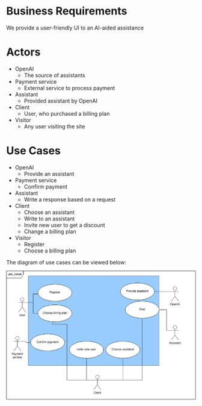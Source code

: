 # Business Requirements

We provide a user-friendly UI to an AI-aided assistance

# Actors

* OpenAI
  * The source of assistants
* Payment service
  * External service to process payment
* Assistant
  * Provided assistant by OpenAI
* Client
  * User, who purchased a billing plan
* Visitor
  * Any user visiting the site

# Use Cases

* OpenAI
  * Provide an assistant
* Payment service
  * Confirm payment
* Assistant
  * Write a response based on a request
* Client
  * Choose an assistant
  * Write to an assistant
  * Invite new user to get a discount
  * Change a billing plan
* Visitor
  * Register
  * Choose a billing plan

The diagram of use cases can be viewed below:

![use_cases_diagram](./figs/use_cases.png)